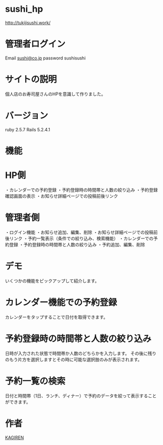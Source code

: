 # sushi_hp
http://tukijisushi.work/

# 管理者ログイン
Email sushi@co.jp
password sushisushi

# サイトの説明
個人店のお寿司屋さんのHPを意識して作りました。

# バージョン
ruby 2.5.7
Rails 5.2.4.1

# 機能

# HP側
・カレンダーでの予約登録
・予約登録時の時間帯と人数の絞り込み
・予約登録確認画面の表示
・お知らせ詳細ページでの投稿前後リンク

# 管理者側
・ログイン機能
・お知らせ追加、編集、削除
・お知らせ詳細ページでの投稿前後リンク
・予約一覧表示（条件での絞り込み、検索機能）
・カレンダーでの予約登録
・予約登録時の時間帯と人数の絞り込み
・予約追加、編集、削除

# デモ
いくつかの機能をピックアップして紹介します。

# カレンダー機能での予約登録
カレンダーをタップすることで日付を取得できます。

# 予約登録時の時間帯と人数の絞り込み
日時が入力された状態で時間帯か人数のどちらかを入力します。
その後に残りのもう片方を選択しますとその時に可能な選択肢のみが表示されます。

# 予約一覧の検索
日付と時間帯（1日、ランチ、ディナー）で予約のデータを絞って表示することができます。

# 作者
[KAGIREN](https://github.com/KAGIREN)



